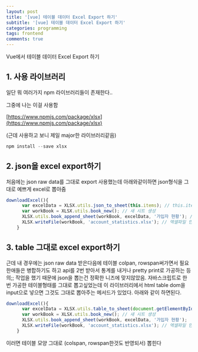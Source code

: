 ```yaml
---
layout: post
title: '[vue] 테이블 데이터 Excel Export 하기'
subtitle: '[vue] 테이블 데이터 Excel Export 하기'
categories: programming
tags: frontend
comments: true
---
```


Vue에서 테이블 데이터 Excel Export 하기

## 1. 사용 라이브러리

일단 뭐 여러가지 npm 라이브러리들이 존재한다..

그중에 나는 이걸 사용함 

[https://www.npmjs.com/package/xlsx](https://www.npmjs.com/package/xlsx)

(근데 사용하고 보니 제일 major한 라이브러리같음)

```jsx
npm install --save xlsx
```

## 2. json을 excel export하기

처음에는 json raw data를 그대로 export 사용했는데 아래와같이하면 json형식을 그대로 예쁘게 excel로 뽑아줌 

```jsx
downloadExcel(){
      var excelData = XLSX.utils.json_to_sheet(this.items); // this.items 는 json object 를 가지고있어야함 
      var workBook = XLSX.utils.book_new(); // 새 시트 생성 
      XLSX.utils.book_append_sheet(workBook, excelData, '가입자 현황'); // 시트 명명, 데이터 지정
      XLSX.writeFile(workBook, 'account_statistics.xlsx'); // 엑셀파일 만듬
    }
```

## 3. table 그대로 excel export하기

근데 내 경우에는 json raw data 받은다음에 테이블 colpan, rowspan써가면서 필요한애들은 병합하기도 하고 api를 2번 받아서 통계를 내거나 pretty print로 가공하는 등의;; 작업을 했기 때문에 json을 뽑는건 정확한 니즈에 맞지않았음. 자바스크립트로 한번 가공한 테이블형태를 그대로 뽑고싶었는데 이 라이브러리에서 html table dom을 input으로 넣으면 그것도 그대로 뽑아주는 메서드가 있었다. 아래와 같이 하면된다.

```jsx
downloadExcel(){
      var excelData = XLSX.utils.table_to_sheet(document.getElementById('account-statistic-table')); // table id를 넣어주면된다
      var workBook = XLSX.utils.book_new(); // 새 시트 생성 
      XLSX.utils.book_append_sheet(workBook, excelData, '가입자 현황');  // 시트 명명, 데이터 지정
      XLSX.writeFile(workBook, 'account_statistics.xlsx'); // 엑셀파일 만듬
    }
```

이러면 테이블 모양 그대로 (colspan, rowspan한것도 반영되서) 뽑힌다